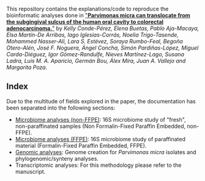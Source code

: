 
This repository contains the explanations/code to reproduce the bioinformatic analyses done in ["**Parvimonas micra can translocate from the subgingival sulcus of the human oral cavity to colorectal adenocarcinoma.**"]([https://doi.org/10.21203/rs.3.rs-2096158/v1](https://doi.org/10.1002/1878-0261.13506)) by *Kelly Conde-Pérez, Elena Buetas, Pablo Aja-Macaya, Elsa Martín-De Arribas, Iago Iglesias-Corrás, Noelia Trigo-Tasende, Mohammed Nasser-Ali, Lara S. Estévez, Soraya Rumbo-Feal, Begoña Otero-Alén, José F. Noguera, Ángel Concha, Simón Pardiñas-López, Miguel Carda-Diéguez, Igor Gómez-Randulfe, Nieves Martínez-Lago, Susana Ladra, Luis M. A. Aparicio, Germán Bou, Álex Mira, Juan A. Vallejo and Margarita Poza*.

## Index
Due to the multitude of fields explored in the paper, the documentation has been separated into the following sections:
- [Microbiome analyses (non-FFPE)](/microbiome_non-FFPE): 16S microbiome study of "fresh", non-paraffinated samples (Non Formalin-Fixed Paraffin Embedded, non-FFPE).
- [Microbiome analyses (FFPE)](/microbiome_FFPE): 16S microbiome study of paraffinated material (Formalin-Fixed Paraffin Embedded, FFPE).
- [Genomic analyses](/genomics): Genome creation for *Parvimonas micra* isolates and phylogenomic/synteny analyses.
- Transcriptomic analyses: For this methodology please refer to the manuscript.

